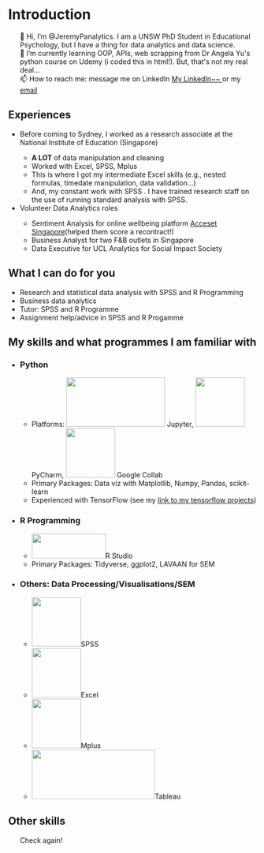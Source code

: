 <html>
  <body>
<h1> Introduction </h1>
<ul>
👋 Hi, I’m @JeremyPanalytics. I am a UNSW PhD Student in Educational Psychology, but I have a thing for data analytics and data science. <br>
🌱 I’m currently learning OOP, APIs, web scrapping from Dr Angela Yu's python course on Udemy (i coded this in html!). But, that's not my real deal... <br>
📫 How to reach me: message me on LinkedIn <a href="https://www.linkedin.com/in/jeremy-pan-jiadong"> My LinkedIn~~ </a> or my <a href=mailto:jpan.dataanalytics@gmail.com>email</a><br>
</ul>

<h2> Experiences </h2>
<ul>
  <li>Before coming to Sydney, I worked as a research associate at the National Institute of Education (Singapore)</li>
    <ul>
      <li> <b>A LOT</b> of data manipulation and cleaning </li>
      <li> Worked with Excel, SPSS, Mplus </li>
      <li> This is where I got my intermediate Excel skills (e.g., nested formulas, timedate manipulation, data validation...) </li>
      <li> And, my constant work with SPSS . I have trained research staff on the use of running standard analysis with SPSS. </li>
    </ul></li>
  <li> Volunteer Data Analytics roles </li>
    <ul>
      <li> Sentiment Analysis for online wellbeing platform <a href="https://acceset.com/">Acceset Singapore</a>(helped them score a recontract!)
      <li> Business Analyst for two F&B outlets in Singapore
      <li> Data Executive for UCL Analytics for Social Impact Society
    </ul>
   </ul>

<h2> What I can do for you </h2>

- Research and statistical data analysis with SPSS and R Programming
- Business data analytics 
- Tutor: SPSS and R Programme 
- Assignment help/advice in SPSS and R Progamme

<h2>My skills and what programmes I am familiar with</h2>
<ul>
  <li> <h3>Python</h3> 
    <ul>
      <li>Platforms:  <img src="https://jupyter.org/assets/share.png"width="200" height="100"> Jupyter, <img src="https://pbs.twimg.com/profile_images/1206603239791218688/0AwZ0m6W_400x400.jpg" width="100" height="100"> PyCharm, <img src="https://colab.research.google.com/img/colab_favicon_256px.png" width="100" height="100"> Google Collab</li>
      <li>Primary Packages: Data viz with Matplotlib, Numpy, Pandas, scikit-learn</li>
      <li>Experienced with TensorFlow (see my <a href="">link to my tensorflow projects<a>)</li>
    </ul></li>
  <li> <h3>R Programming </h3>
    <ul>
      <li><img src = "https://www.rstudio.com/wp-content/uploads/2018/10/RStudio-Logo-Flat.png"width="150" height="50">R Studio </li>
      <li>Primary Packages: Tidyverse, ggplot2, LAVAAN for SEM </li>
    </ul></li>
  <li> <h3>Others: Data Processing/Visualisations/SEM </h3>
    <ul>
      <li>  <img src="https://i0.wp.com/www.rensvandeschoot.com/wp-content/uploads/2019/01/spss-1-logo-png-transparent.png?resize=660%2C660&ssl=1" width="100" height="100">SPSS</li>
      <li>  <img src="https://upload.wikimedia.org/wikipedia/commons/thumb/3/34/Microsoft_Office_Excel_%282019%E2%80%93present%29.svg/2203px-Microsoft_Office_Excel_%282019%E2%80%93present%29.svg.png" width="100" height="100">Excel</li>
      <li>  <img src="https://yt3.googleusercontent.com/ytc/AGIKgqNbLaAo1KERRUNK8TZdyAoiysMRhwhSu1uTJy_Z6g=s900-c-k-c0x00ffffff-no-rj" width="100" height="100">Mplus</li>
      <li>  <img src="https://dev3lop.com/wp-content/uploads/2017/04/tableau-logo-tableau-software-700x263.jpg" width="250" height="100">Tableau</li>
    </ul></li>
</ul>

<h2> Other skills </h2>
    <ul>
      Check again!
    </ul>
    

<!---
JeremyPanData/JeremyPanData is a ✨ special ✨ repository because its `README.md` (this file) appears on your GitHub profile.
You can click the Preview link to take a look at your changes.
--->
  </body>
</html>
